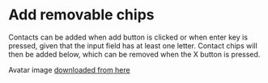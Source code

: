 # Add removable chips

Contacts can be added when add button is clicked or when enter key is pressed, given that the input field has at least one letter. Contact chips will then be added below, which can be removed when the X button is pressed. 

Avatar image [downloaded from here](https://i.imgur.com/bBHe98c.png)